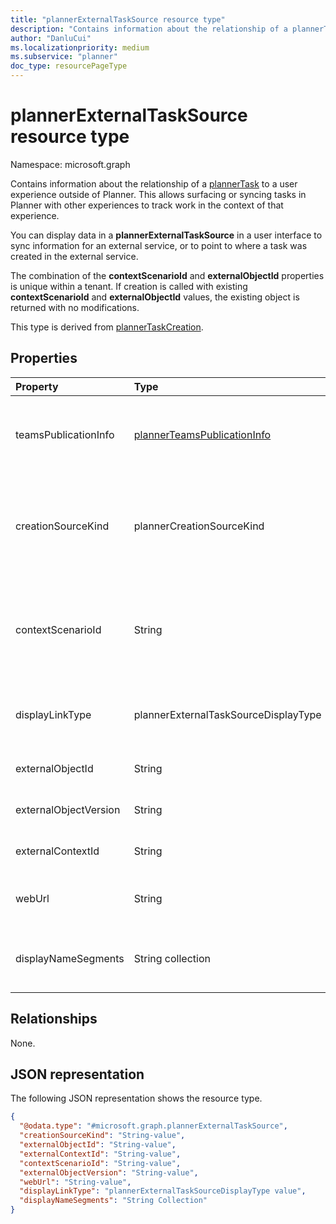 ```yaml
---
title: "plannerExternalTaskSource resource type"
description: "Contains information about the relationship of a plannerTask to a user experience outside of Planner."
author: "DanluCui"
ms.localizationpriority: medium
ms.subservice: "planner"
doc_type: resourcePageType
---
```


# plannerExternalTaskSource resource type

Namespace: microsoft.graph

Contains information about the relationship of a [plannerTask](plannerTask.md) to a user experience outside of Planner. This allows surfacing or syncing tasks in Planner with other experiences to track work in the context of that experience. 

You can display data in a **plannerExternalTaskSource** in a user interface to sync information for an external service, or to point to where a task was created in the external service. 

The combination of the **contextScenarioId** and **externalObjectId** properties is unique within a tenant. If creation is called with existing **contextScenarioId** and **externalObjectId** values, the existing object is returned with no modifications. 

This type is derived from [plannerTaskCreation](plannerTaskCreation.md).

## Properties
|Property|Type|Description|
|:---|:---|:---|
|teamsPublicationInfo|[plannerTeamsPublicationInfo](../resources/plannerteamspublicationinfo.md)|Information about the publication process that created this task. This field is deprecated and shouldn't be used in this resource type. Inherited from [plannerTaskCreation](plannerTaskCreation.md).|
|creationSourceKind|plannerCreationSourceKind|Specifies what kind of creation source the task is created with. The possible values are: `external`, `publication` and `unknownFutureValue`. The value of this property will be `external`. Inherited from [plannerTaskCreation](plannerTaskCreation.md).|
|contextScenarioId|String| Nullable. An identifier for the scenario associated with this external source. This should be in reverse DNS format. For example, Contoso company owned application for customer support would have a value like "com.constoso.customerSupport".|
|displayLinkType|plannerExternalTaskSourceDisplayType| Specifies how an application should display the link to the associated plannerExternalTaskSource. The possible values are: `none`, `default`. |
|externalObjectId|String| Nullable. The id of the entity that an external service associates with a task.|
|externalObjectVersion|String| Nullable. The external Item Version for the object specified by the externalObjectId.|
|externalContextId|String| Nullable. The id of the external entity's containing entity or context.|
|webUrl|String| Nullable. URL of the user experience represented by the associated plannerExternalTaskSource.|
|displayNameSegments|String collection| The segments of the name of the external experience. Segments represent a hierarchical structure that allows other apps to display the relationship.|

## Relationships
None.

## JSON representation
The following JSON representation shows the resource type.
<!-- {
  "blockType": "resource",
  "@odata.type": "microsoft.graph.plannerExternalTaskSource"
}
-->
``` json
{
  "@odata.type": "#microsoft.graph.plannerExternalTaskSource",
  "creationSourceKind": "String-value",
  "externalObjectId": "String-value",
  "externalContextId": "String-value",
  "contextScenarioId": "String-value",
  "externalObjectVersion": "String-value",
  "webUrl": "String-value",
  "displayLinkType": "plannerExternalTaskSourceDisplayType value",
  "displayNameSegments": "String Collection"
}
```



